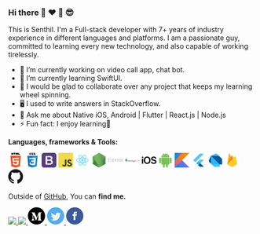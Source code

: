 ### Hi there 👋 ❤️ 🙏 😎

This is Senthil. I'm a Full-stack developer with 7+ years of industry experience in different languages and platforms. I am a passionate guy, committed to learning every new technology, and also capable of working tirelessly.

- 🔭 I’m currently working on video call app, chat bot.
- 🌱 I’m currently learning SwiftUI.
- 👯 I would be glad to collaborate over any project that keeps my learning wheel spinning.
- 🖥 I used to write answers in StackOverflow.
- 💬 Ask me about Native iOS, Android | Flutter | React.js | Node.js
- ⚡ Fun fact: I enjoy learning🙂

**Languages, frameworks & Tools:**

<code><img height="30" src="https://raw.githubusercontent.com/github/explore/80688e429a7d4ef2fca1e82350fe8e3517d3494d/topics/html/html.png"></code>
<code><img height="30" src="https://raw.githubusercontent.com/github/explore/80688e429a7d4ef2fca1e82350fe8e3517d3494d/topics/css/css.png"></code>
<code><img height="30" src="https://raw.githubusercontent.com/github/explore/80688e429a7d4ef2fca1e82350fe8e3517d3494d/topics/bootstrap/bootstrap.png"></code>
<code><img height="30" src="https://raw.githubusercontent.com/github/explore/80688e429a7d4ef2fca1e82350fe8e3517d3494d/topics/javascript/javascript.png"></code>
<code><img height="30" src="https://raw.githubusercontent.com/github/explore/80688e429a7d4ef2fca1e82350fe8e3517d3494d/topics/react/react.png"></code>
<code><img height="30" src="https://raw.githubusercontent.com/github/explore/80688e429a7d4ef2fca1e82350fe8e3517d3494d/topics/nodejs/nodejs.png"></code>
<code><img height="30" src="https://raw.githubusercontent.com/github/explore/80688e429a7d4ef2fca1e82350fe8e3517d3494d/topics/express/express.png"></code>
<code><img height="30" src="https://raw.githubusercontent.com/github/explore/80688e429a7d4ef2fca1e82350fe8e3517d3494d/topics/mongodb/mongodb.png"></code>
<code><img height="30" src="https://raw.githubusercontent.com/github/explore/80688e429a7d4ef2fca1e82350fe8e3517d3494d/topics/ios/ios.png"></code>
<code><img height="30" src="https://raw.githubusercontent.com/github/explore/80688e429a7d4ef2fca1e82350fe8e3517d3494d/topics/android/android.png"></code>
<code><img height="30" src="https://raw.githubusercontent.com/github/explore/80688e429a7d4ef2fca1e82350fe8e3517d3494d/topics/kotlin/kotlin.png"></code>
<code><img height="30" src="https://raw.githubusercontent.com/github/explore/80688e429a7d4ef2fca1e82350fe8e3517d3494d/topics/flutter/flutter.png"></code>
<code><img height="30" src="https://raw.githubusercontent.com/github/explore/80688e429a7d4ef2fca1e82350fe8e3517d3494d/topics/dart/dart.png"></code>
<code><img height="30" src="https://raw.githubusercontent.com/github/explore/80688e429a7d4ef2fca1e82350fe8e3517d3494d/topics/firebase/firebase.png"></code>
<code><img height="30" src="https://raw.githubusercontent.com/github/explore/78df643247d429f6cc873026c0622819ad797942/topics/github/github.png"></code>

Outside of [GitHub](https://github.com/senthilece01/), You can **find me.**

<a target="_blank" href="https://www.linkedin.com/in/senthil-kumar-4b282591/">
<img src="https://icons.iconarchive.com/icons/martz90/circle/512/linkedin-icon.png" width="35px">
</a>
<a target="_blank" href="https://senthilk.dev/">
<img src="https://image.flaticon.com/icons/png/512/189/189468.png" width="35px">
</a>
<a target="_blank" href="https://medium.com/@senthilkumar_892">
<img src="https://github.com/SajidAnTechie/SajidAnTechie/blob/master/assests/medium.webp" width="35px">
</a>
<a target="_blank" href="https://twitter.com/senthil171291">
<img src="https://github.com/SajidAnTechie/SajidAnTechie/blob/master/assests/twitter.png" width="35px">
</a>
<a target="_blank" href="https://www.facebook.com/senthil171291/">
<img src="https://github.com/SajidAnTechie/SajidAnTechie/blob/master/assests/facebook.png" width="35px">
</a>
